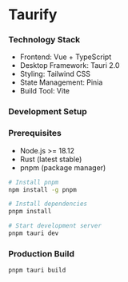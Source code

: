 # Taurify

### Technology Stack
- Frontend: Vue + TypeScript
- Desktop Framework: Tauri 2.0
- Styling: Tailwind CSS
- State Management: Pinia
- Build Tool: Vite

### Development Setup
### Prerequisites
- Node.js >= 18.12 
- Rust (latest stable)
- pnpm (package manager)

```bash
# Install pnpm
npm install -g pnpm

# Install dependencies
pnpm install

# Start development server
pnpm tauri dev
```

### Production Build
```bash
pnpm tauri build
```